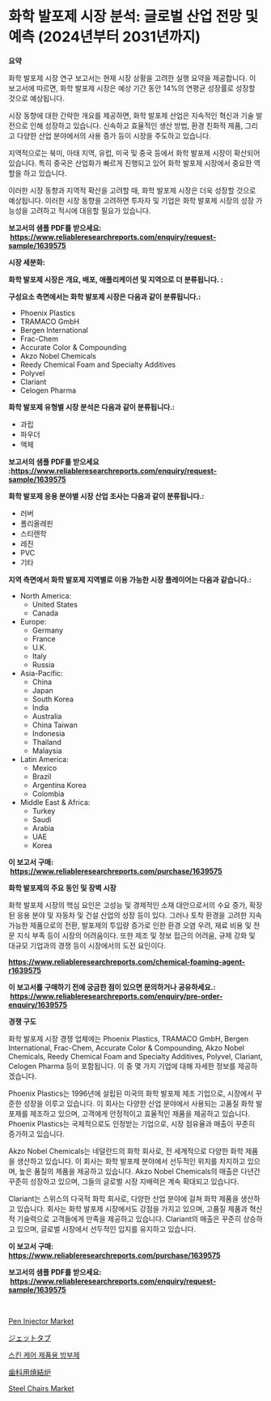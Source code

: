 <p><h1>화학 발포제 시장 분석: 글로벌 산업 전망 및 예측 (2024년부터 2031년까지)</h1></p><p><strong>요약</strong></p>
<p><p>화학 발포제 시장 연구 보고서는 현재 시장 상황을 고려한 실행 요약을 제공합니다. 이 보고서에 따르면, 화학 발포제 시장은 예상 기간 동안 14%의 연평균 성장률로 성장할 것으로 예상됩니다. </p><p>시장 동향에 대한 간략한 개요를 제공하면, 화학 발포제 산업은 지속적인 혁신과 기술 발전으로 인해 성장하고 있습니다. 신속하고 효율적인 생산 방법, 환경 친화적 제품, 그리고 다양한 산업 분야에서의 사용 증가 등이 시장을 주도하고 있습니다.</p><p>지역적으로는 북미, 아태 지역, 유럽, 미국 및 중국 등에서 화학 발포제 시장이 확산되어 있습니다. 특히 중국은 산업화가 빠르게 진행되고 있어 화학 발포제 시장에서 중요한 역할을 하고 있습니다.</p><p>이러한 시장 동향과 지역적 확산을 고려할 때, 화학 발포제 시장은 더욱 성장할 것으로 예상됩니다. 이러한 시장 동향을 고려하면 투자자 및 기업은 화학 발포제 시장의 성장 가능성을 고려하고 적시에 대응할 필요가 있습니다.</p></p>
<p><strong>보고서의 샘플 PDF를 받으세요: &nbsp;<a href="https://www.reliableresearchreports.com/enquiry/request-sample/1639575">https://www.reliableresearchreports.com/enquiry/request-sample/1639575</a></strong></p>
<p><strong>시장 세분화:</strong></p>
<p><strong> 화학 발포제 시장은 개요, 배포, 애플리케이션 및 지역으로 더 분류됩니다. :</strong></p>
<p><strong>구성요소 측면에서는 화학 발포제 시장은 다음과 같이 분류됩니다.:</strong></p>
<p><ul><li>Phoenix Plastics</li><li>TRAMACO GmbH</li><li>Bergen International</li><li>Frac-Chem</li><li>Accurate Color & Compounding</li><li>Akzo Nobel Chemicals</li><li>Reedy Chemical Foam and Specialty Additives</li><li>Polyvel</li><li>Clariant</li><li>Celogen Pharma</li></ul></p>
<p><strong> 화학 발포제 유형별 시장 분석은 다음과 같이 분류됩니다.:</strong></p>
<p><ul><li>과립</li><li>파우더</li><li>액체</li></ul></p>
<p><strong>보고서의 샘플 PDF를 받으세요 :<a href="https://www.reliableresearchreports.com/enquiry/request-sample/1639575">https://www.reliableresearchreports.com/enquiry/request-sample/1639575</a></strong></p>
<p><strong> 화학 발포제 응용 분야별 시장 산업 조사는 다음과 같이 분류됩니다.:</strong></p>
<p><ul><li>러버</li><li>폴리올레핀</li><li>스티렌학</li><li>레진</li><li>PVC</li><li>기타</li></ul></p>
<p><strong>지역 측면에서 화학 발포제 지역별로 이용 가능한 시장 플레이어는 다음과 같습니다.:</strong></p>
<p><ul>
    <li>
        North America:
        <ul>
            <li>United States</li>
            <li>Canada</li>
        </ul>
    </li>
    <li>
        Europe:
        <ul>
            <li>Germany</li>
            <li>France</li>
            <li>U.K.</li>
            <li>Italy</li>
            <li>Russia</li>
        </ul>
    </li>
    <li>
        Asia-Pacific:
        <ul>
            <li>China</li>
            <li>Japan</li>
            <li>South Korea</li>
            <li>India</li>
            <li>Australia</li>
            <li>China Taiwan</li>
            <li>Indonesia</li>
            <li>Thailand</li>
            <li>Malaysia</li>
        </ul>
    </li>
    <li>
        Latin America:
        <ul>
            <li>Mexico</li>
            <li>Brazil</li>
            <li>Argentina Korea</li>
            <li>Colombia</li>
        </ul>
    </li>
    <li>
        Middle East & Africa:
        <ul>
            <li>Turkey</li>
            <li>Saudi</li>
            <li>Arabia</li>
            <li>UAE</li>
            <li>Korea</li>
        </ul>
    </li>
    </ul></p>
<p><strong>이 보고서 구매: &nbsp;<a href="https://www.reliableresearchreports.com/purchase/1639575">https://www.reliableresearchreports.com/purchase/1639575</a></strong></p>
<p><strong>화학 발포제의 주요 동인 및 장벽 시장</strong></p>
<p><p>화학 발포제 시장의 핵심 요인은 고성능 및 경제적인 소재 대안으로서의 수요 증가, 확장된 응용 분야 및 자동차 및 건설 산업의 성장 등이 있다. 그러나 토착 환경을 고려한 지속 가능한 제품으로의 전환, 발포제의 투입량 증가로 인한 환경 오염 우려, 재료 비용 및 전문 지식 부족 등이 시장의 어려움이다. 또한 제조 및 정보 접근의 어려움, 규제 강화 및 대규모 기업과의 경쟁 등이 시장에서의 도전 요인이다.</p></p>
<p><strong><a href="https://www.reliableresearchreports.com/chemical-foaming-agent-r1639575">https://www.reliableresearchreports.com/chemical-foaming-agent-r1639575</a></strong></p>
<p><strong>이 보고서를 구매하기 전에 궁금한 점이 있으면 문의하거나 공유하세요.: &nbsp;<a href="https://www.reliableresearchreports.com/enquiry/pre-order-enquiry/1639575">https://www.reliableresearchreports.com/enquiry/pre-order-enquiry/1639575</a></strong></p>
<p><strong>경쟁 구도</strong></p>
<p><p>화학 발포제 시장 경쟁 업체에는 Phoenix Plastics, TRAMACO GmbH, Bergen International, Frac-Chem, Accurate Color & Compounding, Akzo Nobel Chemicals, Reedy Chemical Foam and Specialty Additives, Polyvel, Clariant, Celogen Pharma 등이 포함됩니다. 이 중 몇 가지 기업에 대해 자세한 정보를 제공하겠습니다.</p><p>Phoenix Plastics는 1996년에 설립된 미국의 화학 발포제 제조 기업으로, 시장에서 꾸준한 성장을 이루고 있습니다. 이 회사는 다양한 산업 분야에서 사용되는 고품질 화학 발포제를 제조하고 있으며, 고객에게 안정적이고 효율적인 제품을 제공하고 있습니다. Phoenix Plastics는 국제적으로도 인정받는 기업으로, 시장 점유율과 매출이 꾸준히 증가하고 있습니다.</p><p>Akzo Nobel Chemicals는 네덜란드의 화학 회사로, 전 세계적으로 다양한 화학 제품을 생산하고 있습니다. 이 회사는 화학 발포제 분야에서 선두적인 위치를 차지하고 있으며, 높은 품질의 제품을 제공하고 있습니다. Akzo Nobel Chemicals의 매출은 다년간 꾸준히 성장하고 있으며, 그들의 글로벌 시장 지배력은 계속 확대되고 있습니다.</p><p>Clariant는 스위스의 다국적 화학 회사로, 다양한 산업 분야에 걸쳐 화학 제품을 생산하고 있습니다. 회사는 화학 발포제 시장에서도 강점을 가지고 있으며, 고품질 제품과 혁신적 기술력으로 고객들에게 만족을 제공하고 있습니다. Clariant의 매출은 꾸준히 상승하고 있으며, 글로벌 시장에서 선두적인 입지를 유지하고 있습니다.</p></p>
<p><strong>이 보고서 구매: &nbsp; <a href="https://www.reliableresearchreports.com/purchase/1639575">https://www.reliableresearchreports.com/purchase/1639575</a></strong></p>
<p><strong>보고서의 샘플 PDF를 받으세요: &nbsp;<a href="https://www.reliableresearchreports.com/enquiry/request-sample/1639575">https://www.reliableresearchreports.com/enquiry/request-sample/1639575</a></strong><strong></strong></p>
<p>&nbsp;</p>
<p><p><a href="https://www.linkedin.com/pulse/pen-injector-market-insights-cagr-trends-growth-strategies-hag2e">Pen Injector Market</a></p><p><a href="https://github.com/schmahlson/Market-Research-Report-List-1/blob/main/578831965222.md">ジェットタブ</a></p><p><a href="https://github.com/laholand/Market-Research-Report-List-3/blob/main/663865563898.md">스킨 케어 제품용 방부제</a></p><p><a href="https://github.com/TerrellConn/Market-Research-Report-List-1/blob/main/931247665223.md">歯科用焼結炉</a></p><p><a href="https://issuu.com/reportprime-2/docs/steel-chairs-market-size-2030.pptx">Steel Chairs Market</a></p></p>